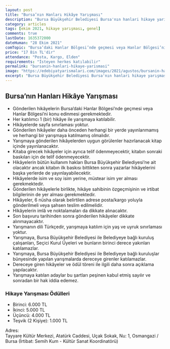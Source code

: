 ```yaml
---
layout: post
title: "Bursa’nın Hanları Hikâye Yarışması"
description: "Bursa Büyükşehir Belediyesi Bursa'nın hanlari hikaye yarışması düzenliyor"
category: articles
tags: [ekim 2021, hikaye yarışması, genel]
comments: true
lastDate: 1635372000    
dateHuman: "28 Ekim 2021"
comTopic: "Bursa’daki Hanlar Bölgesi’nde geçmesi veya Hanlar Bölgesi’ni konu edinmesi"
price: "17 Bin TL'dir"
attendance: "Posta, Kargo, Elden"
requirements: "İsteyen herkes katılabilir"
permalink: "bursanin-hanlari-hikaye-yarismasi"
image: "https://edebiyatyarismalari.com/images/2021/agustos/bursanin-hanlari-hikaye-yarismasi.jpg"
excerpt: "Bursa Büyükşehir Belediyesi Bursa'nın hanlari hikaye yarışması düzenliyor"
---
```


## Bursa’nın Hanları Hikâye Yarışması
- Gönderilen hikâyelerin Bursa’daki Hanlar Bölgesi’nde geçmesi veya Hanlar Bölgesi’ni konu edinmesi gerekmektedir.
- Her katılımcı 1 (bir) hikâye ile yarışmaya katılabilir.
- Hikâyelerde sayfa sınırlaması yoktur.
- Gönderilen hikâyeler daha önceden herhangi bir yerde yayınlanmamış ve herhangi bir yarışmaya katılmamış olmalıdır.
- Yarışmaya gönderilen hikâyelerden uygun görülenler hazırlanacak kitap içinde yayınlanacaktır.
- Kitaba girecek hikâyeler için ayrıca telif ödenmeyecektir, kitabın sonraki baskıları için de telif ödenmeyecektir.
- Hikâyelerin bütün kullanım hakları Bursa Büyükşehir Belediyesi’ne ait olacaktır ancak kitabın ilk baskısı bittikten sonra yazarlar hikâyelerini başka yerlerde de yayınlayabilecektir.
- Hikâyelerde isim ve soy isim yerine, müstear isim yer alması gerekmektedir.
- Gönderilen hikâyelerle birlikte, hikâye sahibinin özgeçmişinin ve irtibat bilgilerinin de yer alması gerekmektedir.
- Hikâyeler, 6 nüsha olarak belirtilen adrese posta/kargo yoluyla gönderilmeli veya şahsen teslim edilmelidir.
- Hikâyelerin imlâ ve noktalamaları da dikkate alınacaktır.
- Son başvuru tarihinden sonra gönderilen hikâyeler dikkate alınmayacaktır.
- Yarışmanın dili Türkçedir, yarışmaya katılım için yaş ve uyruk sınırlaması yoktur.
- Yarışmaya, Bursa Büyükşehir Belediyesi ile Belediyeye bağlı kuruluş çalışanları, Seçici Kurul Üyeleri ve bunların birinci derece yakınları katılamazlar.
- Yarışmaya, Bursa Büyükşehir Belediyesi ile Belediyeye bağlı kuruluşlar bünyesinde yapılan yarışmalarda dereceye girenler katılamazlar.
- Dereceye giren hikâyeler ve ödül töreni ile ilgili daha sonra açıklama yapılacaktır.
- Yarışmaya katılan adaylar bu şartları peşinen kabul etmiş sayılır ve sonradan bir hak iddia edemez.

### Hikaye Yarışması Ödülleri
- Birinci: 6.000 TL
- İkinci: 5.000 TL
- Üçüncü: 4.000 TL
- Teşvik (2 Kişiye): 1.000 TL

Adres:  
Tayyare Kültür Merkezi, Atatürk Caddesi, Uçak Sokak, Nu: 1, Osmangazi / Bursa (İrtibat: Semih Kum - Kültür Sanat Koordinatörü)